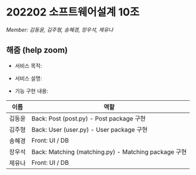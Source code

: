 # 202202 소프트웨어설계 10조
*Member: 김동윤, 김주형, 송혜경, 장우석, 제유나*

## 해줌 (help zoom)

- 서비스 목적:

- 서비스 설명:

- 기능 구현 내용:


|이름|역할|
|---|------------------------|
|김동윤|Back: Post (post.py) - Post package 구현|
|김주형|Back: User (user.py) - User package 구현|
|송혜경|Front: UI / DB|
|장우석|Back: Matching (matching.py) - Matching package 구현|
|제유나|Front: UI / DB|
